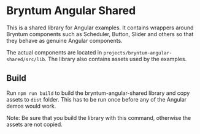 # Bryntum Angular Shared

This is a shared library for Angular examples. It contains wrappers around Bryntum components such as Scheduler, Button, Slider and others so that they behave as genuine Angular components.

The actual components are located in `projects/bryntum-angular-shared/src/lib`. The library also contains assets used by the examples.

## Build

Run `npm run build` to build the bryntum-angular-shared library and copy assets to `dist` folder. This has to be run once before any of the Angular demos would work.

Note: Be sure that you build the library with this command, otherwise the assets are not copied.

